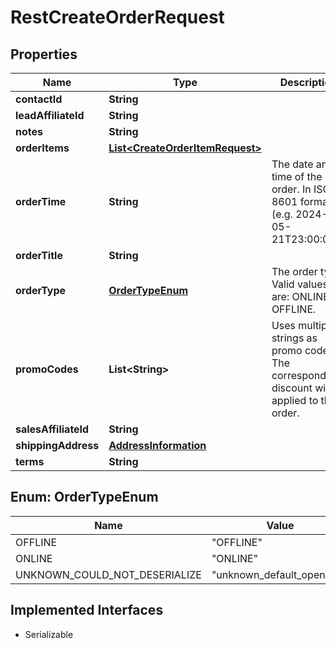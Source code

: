 

# RestCreateOrderRequest


## Properties

| Name | Type | Description | Notes |
|------------ | ------------- | ------------- | -------------|
|**contactId** | **String** |  |  |
|**leadAffiliateId** | **String** |  |  [optional] |
|**notes** | **String** |  |  [optional] |
|**orderItems** | [**List&lt;CreateOrderItemRequest&gt;**](CreateOrderItemRequest.md) |  |  |
|**orderTime** | **String** | The date and time of the order. In ISO-8601 format (e.g. 2024-05-21T23:00:00Z) |  [optional] |
|**orderTitle** | **String** |  |  |
|**orderType** | [**OrderTypeEnum**](#OrderTypeEnum) | The order type. Valid values are: ONLINE, OFFLINE. |  [optional] |
|**promoCodes** | **List&lt;String&gt;** | Uses multiple strings as promo codes. The corresponding discount will be applied to the order. |  [optional] |
|**salesAffiliateId** | **String** |  |  [optional] |
|**shippingAddress** | [**AddressInformation**](AddressInformation.md) |  |  [optional] |
|**terms** | **String** |  |  [optional] |



## Enum: OrderTypeEnum

| Name | Value |
|---- | -----|
| OFFLINE | &quot;OFFLINE&quot; |
| ONLINE | &quot;ONLINE&quot; |
| UNKNOWN_COULD_NOT_DESERIALIZE | &quot;unknown_default_open_api&quot; |


## Implemented Interfaces

* Serializable

